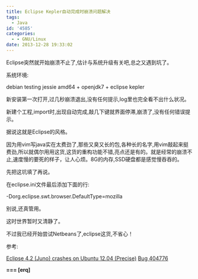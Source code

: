 ```yaml
---
title: Eclipse Kepler自动完成时崩溃问题解决
tags:
  - Java
id: '4585'
categories:
  - - GNU/Linux
date: 2013-12-28 19:33:02
---
```


Eclipse突然就开始崩溃不止了,估计与系统升级有关吧,总之又遇到坑了。
<!-- more -->
系统环境:

debian testing jessie amd64 + openjdk7 + eclipse kepler

新安装第一次打开,过几秒崩溃退出,没有任何提示,log里也完全看不出什么状况。

新建个工程,import时,出现自动完成,敲几下键就界面停滞,崩溃了,没有任何错误提示。

据说这就是Eclipse的风格。

因为用vim写java实在太费劲了,那些又臭又长的包,各种长的名字,用vim敲起来挺费劲,所以就偶尔用用这货,这货的重构功能不错,亮点还是有的。就是经常的崩溃不止,速度慢的要死的样子，让人心烦。8G的内存,SSD硬盘都是感觉慢吞吞的。

先把这坑填了再说。

在eclipse.ini文件最后添加下面的行:

-Dorg.eclipse.swt.browser.DefaultType=mozilla

别说,还真管用。

这时世界暂时又清静了。

不过我已经开始尝试Netbeans了,eclipse这货,不省心！

参考:

[Eclipse 4.2 (Juno) crashes on Ubuntu 12.04 (Precise)](http://stackoverflow.com/questions/16282249/eclipse-4-2-juno-crashes-on-ubuntu-12-04-precise)
[Bug 404776](https://bugs.eclipse.org/bugs/show_bug.cgi?id=404776#c6)

**\===
\[erq\]**